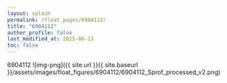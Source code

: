 ```yaml
---
layout: splash
permalink: /float_pages/6904112/
title: "6904112"
author_profile: false
last_modified_at: 2025-06-13
toc: false
---
```

 
6904112
![img-png]({{ site.url }}{{ site.baseurl }}/assets/images/float_figures/6904112/6904112_Sprof_processed_v2.png)